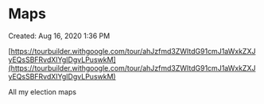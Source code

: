 # Maps

Created: Aug 16, 2020 1:36 PM

[https://tourbuilder.withgoogle.com/tour/ahJzfmd3ZWItdG91cmJ1aWxkZXJyEQsSBFRvdXIYgIDgvLPuswkM](https://tourbuilder.withgoogle.com/tour/ahJzfmd3ZWItdG91cmJ1aWxkZXJyEQsSBFRvdXIYgIDgvLPuswkM)

All my election maps